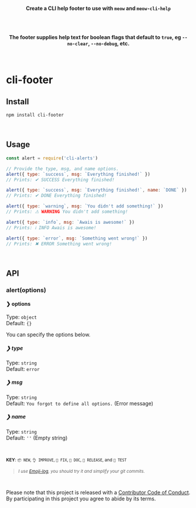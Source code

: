 <h4 align="center">

Create a CLI help footer to use with `meow` and `meow-cli-help`

<br>
<br>

The footer supplies help text for boolean flags that default to `true`, eg `--no-clear`, `--no-debug`, etc.

</h4>

<br>

# cli-footer

## Install

```sh
npm install cli-footer
```

<br>

## Usage

```js
const alert = require('cli-alerts')

// Provide the type, msg, and name options.
alert({ type: `success`, msg: `Everything finished!` })
// Prints: ✔ SUCCESS Everything finished!

alert({ type: `success`, msg: `Everything finished!`, name: `DONE` })
// Prints: ✔ DONE Everything finished!

alert({ type: `warning`, msg: `You didn't add something!` })
// Prints: ⚠ WARNING You didn't add something!

alert({ type: `info`, msg: `Awais is awesome!` })
// Prints: ℹ INFO Awais is awesome!

alert({ type: `error`, msg: `Something went wrong!` })
// Prints: ✖ ERROR Something went wrong!
```

<br />

## API

### alert(options)

#### ❯ options

Type: `object`<br>
Default: `{}`

You can specify the options below.

##### ❯ type

Type: `string`<br>
Default: `error`

##### ❯ msg

Type: `string`<br>
Default: `You forgot to define all options.` (Error message)

##### ❯ name

Type: `string`<br>
Default: `''` (Empty string)

<br>

<small>**KEY**: `📦 NEW`, `👌 IMPROVE`, `🐛 FIX`, `📖 DOC`, `🚀 RELEASE`, and `🤖 TEST`

> _I use [Emoji-log](https://github.com/ahmadawais/Emoji-Log), you should try it and simplify your git commits._

</small>

<br>

Please note that this project is released with a [Contributor Code of Conduct](code-of-conduct.md). By participating in this project you agree to abide by its terms.
